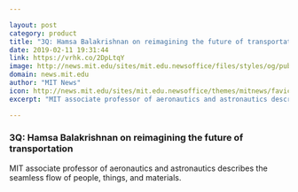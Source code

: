 ```yaml
---

layout: post
category: product
title: "3Q: Hamsa Balakrishnan on reimagining the future of transportation"
date: 2019-02-11 19:31:44
link: https://vrhk.co/2DpLtqY
image: http://news.mit.edu/sites/mit.edu.newsoffice/files/styles/og/public/images/2019/hamsa-balakrishnan-mit-aero-astro-00.jpeg
domain: news.mit.edu
author: "MIT News"
icon: http://news.mit.edu/sites/mit.edu.newsoffice/themes/mitnews/favicon.ico
excerpt: "MIT associate professor of aeronautics and astronautics describes the seamless flow of people, things, and materials."

---
```


### 3Q: Hamsa Balakrishnan on reimagining the future of transportation

MIT associate professor of aeronautics and astronautics describes the seamless flow of people, things, and materials.